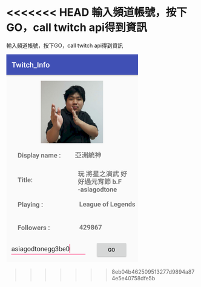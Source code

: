 <<<<<<< HEAD
輸入頻道帳號，按下GO，call twitch api得到資訊
=======
輸入頻道帳號，按下GO，call twitch api得到資訊


![image](https://github.com/Alexx6Yeh/Twitch_Info/blob/master/DEMO.png)
>>>>>>> 8eb04b462509513277d9894a874e5e40758dfe5b
